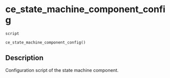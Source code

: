 # ce_state_machine_component_config
`script`
```gml
ce_state_machine_component_config()
```

## Description
Configuration script of the state machine component.